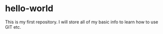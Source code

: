 # hello-world
This is my first repository. I will store all of my basic info to learn how to use GIT etc.
